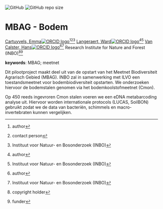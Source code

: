 <!-- spell-check: ignore:start -->
<!-- badges: start -->
![GitHub](https://img.shields.io/github/license/inbo/mbag-bodem)
![GitHub repo size](https://img.shields.io/github/repo-size/inbo/mbag-bodem)
<!-- badges: end -->

# MBAG - Bodem

[Cartuyvels, Emma![ORCID logo](https://info.orcid.org/wp-content/uploads/2019/11/orcid_16x16.png)](https://orcid.org/0000-0001-7856-6360)[^aut][^cre][^inbo.be]
[Langeraert, Ward![ORCID logo](https://info.orcid.org/wp-content/uploads/2019/11/orcid_16x16.png)](https://orcid.org/0000-0002-5900-8109)[^aut][^inbo.be]
[Van Calster, Hans![ORCID logo](https://info.orcid.org/wp-content/uploads/2019/11/orcid_16x16.png)](https://orcid.org/0000-0001-8595-8426)[^aut][^inbo.be]
Research Institute for Nature and Forest (INBO)[^cph][^fnd]

[^cph]: copyright holder
[^fnd]: funder
[^aut]: author
[^cre]: contact person
[^inbo.be]: Instituut voor Natuur- en Bosonderzoek (INBO)

**keywords**: MBAG; meetnet
<!-- spell-check: ignore:end -->

<!-- community: inbo -->

<!-- description: start -->
Dit pilootproject maakt deel uit van de opstart van het Meetnet Biodiversiteit Agrarisch Gebied (MBAG). INBO zal in samenwerking met ILVO een toestandsmeetnet voor bodembiodiversiteit opstarten. We onderzoeken hiervoor de bodemstalen genomen via het bodemkoolstofmeetnet (Cmon).

Op 450 reeds ingevroren Cmon stalen voeren we een eDNA metabarcoding analyse uit. Hiervoor worden internationale protocols (LUCAS, SoilBON) gebruikt zodat we de data van bacteriën, schimmels en macro-invertebraten kunnen vergelijken.
<!-- description: end -->
